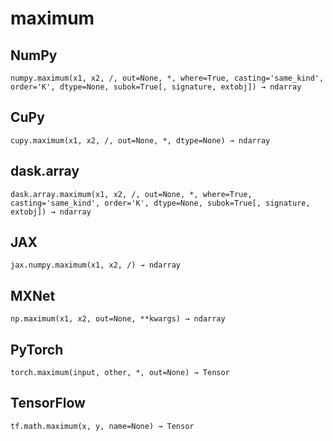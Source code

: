 # maximum

## NumPy

```
numpy.maximum(x1, x2, /, out=None, *, where=True, casting='same_kind', order='K', dtype=None, subok=True[, signature, extobj]) → ndarray
```

## CuPy

```
cupy.maximum(x1, x2, /, out=None, *, dtype=None) → ndarray
```

## dask.array

```
dask.array.maximum(x1, x2, /, out=None, *, where=True, casting='same_kind', order='K', dtype=None, subok=True[, signature, extobj]) → ndarray
```

## JAX

```
jax.numpy.maximum(x1, x2, /) → ndarray
```

## MXNet

```
np.maximum(x1, x2, out=None, **kwargs) → ndarray
```

## PyTorch

```
torch.maximum(input, other, *, out=None) → Tensor
```

## TensorFlow

```
tf.math.maximum(x, y, name=None) → Tensor
```
